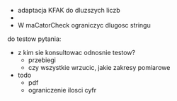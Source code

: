 - adaptacja KFAK do dluzszych liczb
- 
- W maCatorCheck ograniczyc dlugosc stringu


do testow pytania:
- z kim sie konsultowac odnosnie testow?
	- przebiegi
	- czy wszystkie wrzucic, jakie zakresy pomiarowe
- todo
	- pdf
	- ograniczenie ilosci cyfr